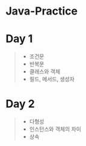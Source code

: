 # Java-Practice
# Day 1
> * 조건문
> * 반복문
> * 클래스와 객체
> * 필드, 메서드, 생성자
# Day 2
> * 다형성
> * 인스턴스와 객체의 차이
> * 상속